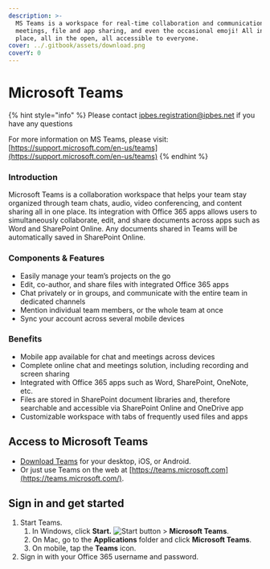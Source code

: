 ```yaml
---
description: >-
  MS Teams is a workspace for real-time collaboration and communication,
  meetings, file and app sharing, and even the occasional emoji! All in one
  place, all in the open, all accessible to everyone.
cover: ../.gitbook/assets/download.png
coverY: 0
---
```


# Microsoft Teams

{% hint style="info" %}
Please contact ipbes.registration@ipbes.net if you have any questions

For more information on MS Teams, please visit: [https://support.microsoft.com/en-us/teams](https://support.microsoft.com/en-us/teams)
{% endhint %}

### Introduction

Microsoft Teams is a collaboration workspace that helps your team stay organized through team chats, audio, video conferencing, and content sharing all in one place. Its integration with Office 365 apps allows users to simultaneously collaborate, edit, and share documents across apps such as Word and SharePoint Online. Any documents shared in Teams will be automatically saved in SharePoint Online.

### Components & Features

* Easily manage your team’s projects on the go
* Edit, co-author, and share files with integrated Office 365 apps&#x20;
* Chat privately or in groups, and communicate with the entire team in dedicated channels
* Mention individual team members, or the whole team at once
* Sync your account across several mobile devices

### Benefits

* Mobile app available for chat and meetings across devices
* Complete online chat and meetings solution, including recording and screen sharing
* Integrated with Office 365 apps such as Word, SharePoint, OneNote, etc. &#x20;
* Files are stored in SharePoint document libraries and, therefore searchable and accessible via SharePoint Online and OneDrive app
* Customizable workspace with tabs of frequently used files and apps

## Access to Microsoft Teams <a href="#download-teams" id="download-teams"></a>

* [Download Teams](https://aka.ms/getteams) for your desktop, iOS, or Android.
* Or just use Teams on the web at [https://teams.microsoft.com](https://teams.microsoft.com/).

## Sign in and get started

1. Start Teams.
   1. In Windows, click **Start.** ![Start button](https://support.content.office.net/en-us/media/e7dda90f-7dd2-4c7b-ad9e-1ca9888f8c90.png) > **Microsoft Teams**.
   2. On Mac, go to the **Applications** folder and click **Microsoft Teams**.
   3. On mobile, tap the **Teams** icon.
2. Sign in with your Office 365 username and password.

